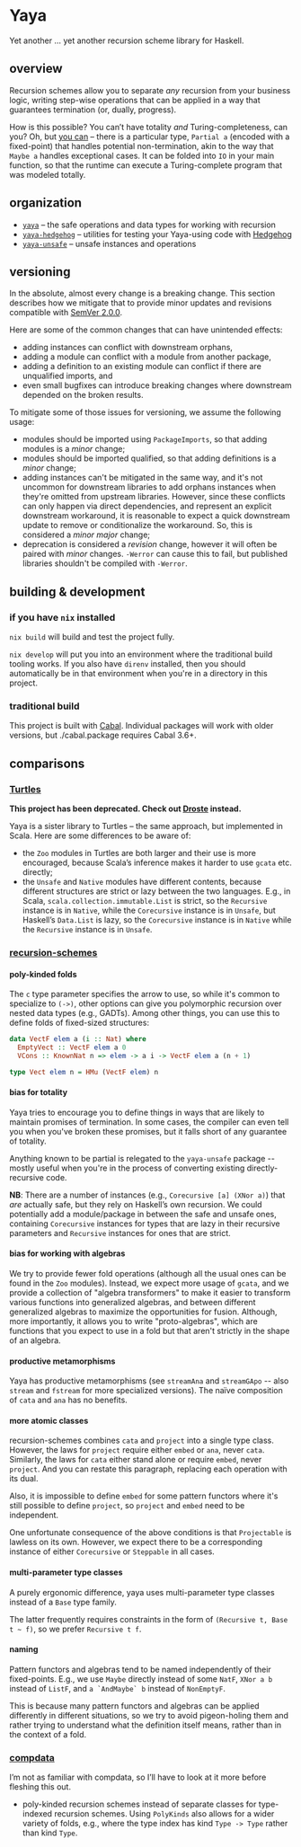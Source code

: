# Yaya

Yet another … yet another recursion scheme library for Haskell.

## overview

Recursion schemes allow you to separate _any_ recursion from your business logic, writing step-wise operations that can be applied in a way that guarantees termination (or, dually, progress).

How is this possible? You can’t have totality _and_ Turing-completeness, can you? Oh, but [you can](https://pdfs.semanticscholar.org/e291/5b546b9039a8cf8f28e0b814f6502630239f.pdf) – there is a particular type, `Partial a` (encoded with a fixed-point) that handles potential non-termination, akin to the way that `Maybe a` handles exceptional cases. It can be folded into `IO` in your main function, so that the runtime can execute a Turing-complete program that was modeled totally.

##  organization

* [`yaya`](core/README.md) – the safe operations and data types for working with recursion
* [`yaya-hedgehog`](hedgehog/README.md) – utilities for testing your Yaya-using code with [Hedgehog](https://github.com/hedgehogqa/haskell-hedgehog)
* [`yaya-unsafe`](unsafe/README.md) – unsafe instances and operations

## versioning

In the absolute, almost every change is a breaking change. This section describes how we mitigate that to provide minor updates and revisions compatible with [SemVer 2.0.0](https://semver.org/spec/v2.0.0.html).

Here are some of the common changes that can have unintended effects:
* adding instances can conflict with downstream orphans,
* adding a module can conflict with a module from another package,
* adding a definition to an existing module can conflict if there are unqualified imports, and
* even small bugfixes can introduce breaking changes where downstream depended on the broken results.

To mitigate some of those issues for versioning, we assume the following usage:
* modules should be imported using `PackageImports`, so that adding modules is a _minor_ change;
* modules should be imported qualified, so that adding definitions is a _minor_ change;
* adding instances can't be mitigated in the same way, and it's not uncommon for downstream libraries to add orphans instances when they're omitted from upstream libraries. However, since these conflicts can only happen via direct dependencies, and represent an explicit downstream workaround, it is reasonable to expect a quick downstream update to remove or conditionalize the workaround. So, this is considered a _minor major_ change;
* deprecation is considered a _revision_ change, however it will often be paired with _minor_ changes. `-Werror` can cause this to fail, but published libraries shouldn't be compiled with `-Werror`.

## building & development

### if you have `nix` installed

`nix build` will build and test the project fully.

`nix develop` will put you into an environment where the traditional build tooling works. If you also have `direnv` installed, then you should automatically be in that environment when you're in a directory in this project.

### traditional build

This project is built with [Cabal](https://cabal.readthedocs.io/en/stable/index.html). Individual packages will work with older versions, but ./cabal.package requires Cabal 3.6+.

## comparisons

### [Turtles](https://github.com/sellout/turtles)

**This project has been deprecated. Check out [Droste](https://github.com/higherkindness/droste) instead.**

Yaya is a sister library to Turtles – the same approach, but implemented in
Scala. Here are some differences to be aware of:

* the `Zoo` modules in Turtles are both larger and their use is more encouraged,
  because Scala’s inference makes it harder to use `gcata` etc. directly;
* the `Unsafe` and `Native` modules have different contents, because different
  structures are strict or lazy between the two languages. E.g., in Scala,
  `scala.collection.immutable.List` is strict, so the `Recursive` instance is in
  `Native`, while the `Corecursive` instance is in `Unsafe`, but Haskell’s
  `Data.List` is lazy, so the `Corecursive` instance is in `Native` while the
  `Recursive` instance is in `Unsafe`.

### [recursion-schemes](https://github.com/ekmett/recursion-schemes)

#### poly-kinded folds

The `c` type parameter specifies the arrow to use, so while it's common to
specialize to `(->)`, other options can give you polymorphic recursion over
nested data types (e.g., GADTs). Among other things, you can use this to define
folds of fixed-sized structures:

```haskell
data VectF elem a (i :: Nat) where
  EmptyVect :: VectF elem a 0
  VCons :: KnownNat n => elem -> a i -> VectF elem a (n + 1)

type Vect elem n = HMu (VectF elem) n
```

#### bias for totality

Yaya tries to encourage you to define things in ways that are likely to maintain
promises of termination. In some cases, the compiler can even tell you when
you've broken these promises, but it falls short of any guarantee of totality.

Anything known to be partial is relegated to the `yaya-unsafe` package -- mostly
useful when you're in the process of converting existing directly-recursive
code.

**NB**: There are a number of instances (e.g., `Corecursive [a] (XNor a)`) that
_are_ actually safe, but they rely on Haskell’s own recursion. We could
potentially add a module/package in between the safe and unsafe ones, containing
`Corecursive` instances for types that are lazy in their recursive parameters
and `Recursive` instances for ones that are strict.

#### bias for working with algebras

We try to provide fewer fold operations (although all the usual ones can be
found in the `Zoo` modules). Instead, we expect more usage of `gcata`, and we
provide a collection of "algebra transformers" to make it easier to transform
various functions into generalized algebras, and between different generalized
algebras to maximize the opportunities for fusion. Although, more importantly,
it allows you to write "proto-algebras", which are functions that you expect to
use in a fold but that aren't strictly in the shape of an algebra.

#### productive metamorphisms

Yaya has productive metamorphisms (see `streamAna` and `streamGApo` -- also
`stream` and `fstream` for more specialized versions). The naïve composition of
`cata` and `ana` has no benefits.

#### more atomic classes

recursion-schemes combines `cata` and `project` into a single type
class. However, the laws for `project` require either `embed` or `ana`, never
`cata`. Similarly, the laws for `cata` either stand alone or require `embed`,
never `project`. And you can restate this paragraph, replacing each operation
with its dual.

Also, it is impossible to define `embed` for some pattern functors where it's
still possible to define `project`, so `project` and `embed` need to be
independent.

One unfortunate consequence of the above conditions is that `Projectable` is
lawless on its own. However, we expect there to be a corresponding instance of
either `Corecursive` or `Steppable` in all cases.

#### multi-parameter type classes

A purely ergonomic difference, yaya uses multi-parameter type classes instead of
a `Base` type family.

The latter frequently requires constraints in the form of
`(Recursive t, Base t ~ f)`, so we prefer `Recursive t f`.

#### naming

Pattern functors and algebras tend to be named independently of their
fixed-points. E.g., we use `Maybe` directly instead of some `NatF`, `XNor a b`
instead of `ListF`, and ``a `AndMaybe` b`` instead of `NonEmptyF`.

This is because many pattern functors and algebras can be applied differently in
different situations, so we try to avoid pigeon-holing them and rather trying to
understand what the definition itself means, rather than in the context of a
fold.

### [compdata](https://github.com/pa-ba/compdata)

I’m not as familiar with compdata, so I’ll have to look at it more before
fleshing this out.

* poly-kinded recursion schemes instead of separate classes for type-indexed
  recursion schemes. Using `PolyKinds` also allows for a wider variety of folds,
  e.g., where the type index has kind `Type -> Type` rather than kind `Type`.
